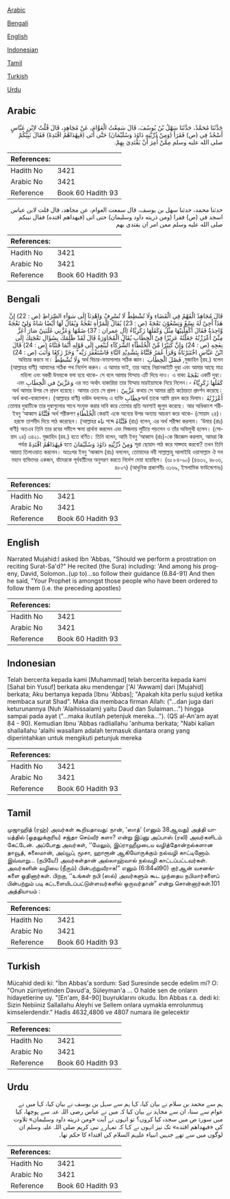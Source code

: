 [Arabic](#arabic)

[Bengali](#bengali)

[English](#english)

[Indonesian](#indonesian)

[Tamil](#tamil)

[Turkish](#turkish)

[Urdu](#urdu)

## Arabic


<div dir="rtl" lang="ar" style={{fontSize:'larger',backgroundColor:'#f8f9fa',padding:20}}>
حَدَّثَنَا مُحَمَّدٌ، حَدَّثَنَا سَهْلُ بْنُ يُوسُفَ، قَالَ سَمِعْتُ الْعَوَّامَ، عَنْ مُجَاهِدٍ، قَالَ قُلْتُ لاِبْنِ عَبَّاسٍ أَسْجُدُ فِي ‏(‏ص‏)‏ فَقَرَأَ ‏(‏وَمِنْ ذُرِّيَّتِهِ دَاوُدَ وَسُلَيْمَانَ‏)‏ حَتَّى أَتَى ‏(‏فَبِهُدَاهُمُ اقْتَدِهْ‏)‏ فَقَالَ نَبِيُّكُمْ صلى الله عليه وسلم مِمَّنْ أُمِرَ أَنْ يَقْتَدِيَ بِهِمْ‏.‏
</div>
<div style={{backgroundColor:'#f8f9fa',padding:20, marginBottom: 10}}><table> <thead> <tr> <th>References:</th> <th></th> </tr> </thead> <tbody><tr><td>Hadith No</td><td>3421</td></tr><tr><td>Arabic No</td><td>3421</td></tr><tr><td>Reference</td><td>Book 60 Hadith 93</td></tr></tbody></table></div>


<div dir="rtl" lang="ar" style={{fontSize:'larger',backgroundColor:'#f8f9fa',padding:20}}>
حدثنا محمد، حدثنا سهل بن يوسف، قال سمعت العوام، عن مجاهد، قال قلت لابن عباس اسجد في (ص) فقرا (ومن ذريته داود وسليمان) حتى اتى (فبهداهم اقتده) فقال نبيكم صلى الله عليه وسلم ممن امر ان يقتدي بهم
</div>
<div style={{backgroundColor:'#f8f9fa',padding:20, marginBottom: 10}}><table> <thead> <tr> <th>References:</th> <th></th> </tr> </thead> <tbody><tr><td>Hadith No</td><td>3421</td></tr><tr><td>Arabic No</td><td>3421</td></tr><tr><td>Reference</td><td>Book 60 Hadith 93</td></tr></tbody></table></div>

## Bengali


<div dir="rtl" lang="bn" style={{fontSize:'larger',backgroundColor:'#f8f9fa',padding:20}}>
قَالَ مُجَاهِدٌ الْفَهْمُ فِي الْقَضَاءِ وَلَا تُشْطِطْ لَا تُسْرِفْ وَاهْدِنَآ إِلٰى سَوَآءِ الصِّرَاطِ (ص : 22) إِنَّ هٰذَآ أَخِيْ لَهُ تِسْعٌ وَتِسْعُوْنَ نَعْجَةً (ص : 23) يُقَالُ لِلْمَرْأَةِ نَعْجَةٌ وَيُقَالُ لَهَا أَيْضًا شَاةٌ وَلِيْ نَعْجَةٌ وَّاحِدَةٌ فَقَالَ أَكْفِلْنِيْهَا مِثْلُ وَكَفَلَهَا زَكَرِيَّاءُ (آل عمران : 37) ضَمَّهَا وَعَزَّنِي غَلَبَنِيْ صَارَ أَعَزَّ مِنِّيْ أَعْزَزْتُهُ جَعَلْتُهُ عَزِيْزًا فِيْ الْخِطَابِ يُقَالُ الْمُحَاوَرَةُ قَالَ لَقَدْ ظَلَمَكَ بِسُؤَالِ نَعْجَتِكَ إِلٰى نِعٰجِهِ (ص : 24) وَإِنَّ كَثِيْرًا مِّنْ الْخُلَطَآءِ الشُّرَكَآءِ لَيَبْغِي إِلَى قَوْلِهِ أَنَّمَا فَتَنَّاهُ (ص : 24) قَالَ ابْنُ عَبَّاسٍ اخْتَبَرْنَاهُ وَقَرَأَ عُمَرُ فَتَّنَّاهُ بِتَشْدِيْدِ التَّاءِ فَاسْتَغْفَرَ رَبَّه” وَخَرَّ رٰكِعًا وَأَنٰبَ (ص : 24) মুজাহিদ (রহ.) বলেন, فَصْلَ الْخِطَابِ অর্থ বিচার-ফায়সালার সঠিক জ্ঞান। وَلَا تُشْطِطْ অবিচার করবে না। (আল্লাহর বাণী) আমাদের সঠিক পথ নির্দেশ করুন। এ আমার ভাই, তার আছে নিরানব্বইটি দুম্বা এবং আমার আছে মাত্র একটি দুম্বা। نَعْجَةً মহিলা এবং বকরী উভয়কে বলা হয়ে থাকে- সে বলে আমার যিম্মায় এটি দিয়ে দাও। এ বাক্য كَفَلَهَا زَكَرِيَّاءُ -এর মত অর্থাৎ যাকারিয়া তার যিম্মায় মারইয়ামকে নিয়ে নিলেন। وَعَزَّنِيْ في الْخِطَابِ এবং কথায় সে আমার প্রতি কঠোরতা প্রদর্শন করেছে। عَزَّنِيْ অর্থ আমার উপর সে প্রবল হয়েছে। আমার চেয়ে সে প্রবল। أَعْزَزْتُهُ অর্থ তাকে আমি প্রবল করে দিলাম।خِطَابِ অর্থ কথা-বাক্যালাপ। (আল্লাহর বাণী) দাঊদ বললেনঃ এ ব্যক্তি তোমার দুম্বাটিকে তার দুম্বাগুলোর সাথে সংযুক্ত করার দাবি করে তোমার প্রতি অবশ্যই জুলুম করেছে। আর অধিকাংশ শরীকেরাই একে অন্যের উপর অন্যায় আচরণ করে থাকে- (সোয়াদ ২৪)। الْخُلَطَاءِ অর্থ শরীকগণ فَتَّنَّاهُ ইবনু ‘আব্বাস (রাঃ) বলেন, এর অর্থ পরীক্ষা করলাম। ‘উমার (রাঃ) فَتَّنَّاهُ শব্দে تاء হরফে তাশদীদ দিয়ে পাঠ করেছেন। (আল্লাহর বাণী) অতএব তিনি তার রবের সমীপে ক্ষমা প্রার্থনা করলেন এবং সিজদায় লুটিয়ে পড়লেন ও তাঁর অভিমুখী হলেন। (সোয়াদ ২৪) ৩৪২১. মুজাহিদ (রহ.) হতে বর্ণিত। তিনি বলেন, আমি ইবনু ‘আব্বাস (রাঃ)-কে জিজ্ঞেস করলাম, আমরা কি সূরা ছোয়াদ পাঠ করে সাজ্দাহ করবো? তখন তিনি وَمِنْ ذُرِّيَّتِهِ دَاوُدَ وَسُلَيْمَانَ হতে فَبِهُدَاهُمُ اقْتَدِهْ পর্যন্ত আয়াত তিলাওয়াত করলেন। অতঃপর ইবনু ‘আব্বাস (রাঃ) বললেন, তোমাদের নবী সাল্লাল্লাহু আলাইহি ওয়াসাল্লাম ঐ সব মহান ব্যক্তিদের একজন, যাঁদেরকে পূর্ববর্তীদের অনুসরণ করতে নির্দেশ দেয়া হয়েছিল। (৬ঃ ৮৪-৯০) (৪৬৩২, ৪৮০৬, ৪৮০৭) (আধুনিক প্রকাশনীঃ ৩১৬৯, ইসলামিক ফাউন্ডেশনঃ)
</div>
<div style={{backgroundColor:'#f8f9fa',padding:20, marginBottom: 10}}><table> <thead> <tr> <th>References:</th> <th></th> </tr> </thead> <tbody><tr><td>Hadith No</td><td>3421</td></tr><tr><td>Arabic No</td><td>3421</td></tr><tr><td>Reference</td><td>Book 60 Hadith 93</td></tr></tbody></table></div>

## English


<div dir="ltr" lang="en" style={{fontSize:'larger',backgroundColor:'#f8f9fa',padding:20}}>
Narrated Mujahid:I asked Ibn 'Abbas, "Should we perform a prostration on reciting Surat-Sa'd?" He recited (the Sura) including: 'And among his progeny, David, Solomon..(up to)...so follow their guidance (6.84-91) And then he said, "Your Prophet is amongst those people who have been ordered to follow them (i.e. the preceding apostles)
</div>
<div style={{backgroundColor:'#f8f9fa',padding:20, marginBottom: 10}}><table> <thead> <tr> <th>References:</th> <th></th> </tr> </thead> <tbody><tr><td>Hadith No</td><td>3421</td></tr><tr><td>Arabic No</td><td>3421</td></tr><tr><td>Reference</td><td>Book 60 Hadith 93</td></tr></tbody></table></div>

## Indonesian


<div dir="ltr" lang="id" style={{fontSize:'larger',backgroundColor:'#f8f9fa',padding:20}}>
Telah bercerita kepada kami [Muhammad] telah bercerita kepada kami [Sahal bin Yusuf] berkata aku mendengar ['Al 'Awwam] dari [Mujahid] berkata; Aku bertanya kepada [Ibnu 'Abbas]; "Apakah kita perlu sujud ketika membaca surat Shad". Maka dia membaca firman Allah: ("…dan juga dari keturunannya (Nuh 'Alaihissalam) yaitu Daud dan Sulaiman…") hingga sampai pada ayat ("…maka ikutilah petenjuk mereka…"). (QS al-An'am ayat 84 - 90). Kemudian Ibnu 'Abbas radliallahu 'anhuma berkata; "Nabi kalian shallallahu 'alaihi wasallam adalah termasuk diantara orang yang diperintahkan untuk mengikuti petunjuk mereka
</div>
<div style={{backgroundColor:'#f8f9fa',padding:20, marginBottom: 10}}><table> <thead> <tr> <th>References:</th> <th></th> </tr> </thead> <tbody><tr><td>Hadith No</td><td>3421</td></tr><tr><td>Arabic No</td><td>3421</td></tr><tr><td>Reference</td><td>Book 60 Hadith 93</td></tr></tbody></table></div>

## Tamil


<div dir="ltr" lang="ta" style={{fontSize:'larger',backgroundColor:'#f8f9fa',padding:20}}>
முஜாஹித் (ரஹ்) அவர்கள் கூறியதாவது: நான், ‘ஸாத்’ (எனும் 38ஆவது) அத்தி யாயத்தில் (ஓதலுக்குரிய) சஜ்தா செய்வீர் களா? என்று இப்னு அப்பாஸ் (ரலி) அவர்களிடம் கேட்டேன். அப்போது அவர்கள், ‘‘மேலும், இப்ராஹீமுடைய வழித்தோன்றல்களான தாவூத், சுலைமான், அய்யூப், மூசா, ஹாரூன் ஆகியோருக்கும் நல்வழி காட்டினோம். இவ்வாறு... (நபியே!) அவர்கள்தான் அல்லாஹ்வால் நல்வழி காட்டப்பட்டவர்கள். அவர்களின் வழியை (நீரும்) பின்பற்றுவீராக!” எனும் (6:84லி90) குர்ஆன் வசனங்களை ஓதினார்கள். பிறகு, ‘‘உங்கள் நபி (ஸல்) அவர்களும் கூட முந்தைய நபிமார்களைப் பின்பற்றும் படி கட்டளையிடப்பட்டுள்ளவர்களில் ஒருவர்தான்” என்று சொன்னார்கள்.101 அத்தியாயம் :
</div>
<div style={{backgroundColor:'#f8f9fa',padding:20, marginBottom: 10}}><table> <thead> <tr> <th>References:</th> <th></th> </tr> </thead> <tbody><tr><td>Hadith No</td><td>3421</td></tr><tr><td>Arabic No</td><td>3421</td></tr><tr><td>Reference</td><td>Book 60 Hadith 93</td></tr></tbody></table></div>

## Turkish


<div dir="ltr" lang="tr" style={{fontSize:'larger',backgroundColor:'#f8f9fa',padding:20}}>
Mücahid dedi ki: "İbn Abbas'a sordum: Sad Suresinde secde edelim mi? O: "Onun zürriyetinden Davud'a, Süleyman'a ... O halde sen de onların hidayetlerine uy. "[En'am, 84-90] buyruklarını okudu. İbn Abbas r.a. dedi ki: Sizin Nebiiniz Sallallahu Aleyhi ve Sellem onlara uymakla emrolunmuş kimselerdendir." Hadis 4632,4806 ve 4807 numara ile gelecektir
</div>
<div style={{backgroundColor:'#f8f9fa',padding:20, marginBottom: 10}}><table> <thead> <tr> <th>References:</th> <th></th> </tr> </thead> <tbody><tr><td>Hadith No</td><td>3421</td></tr><tr><td>Arabic No</td><td>3421</td></tr><tr><td>Reference</td><td>Book 60 Hadith 93</td></tr></tbody></table></div>

## Urdu


<div dir="rtl" lang="ur" style={{fontSize:'larger',backgroundColor:'#f8f9fa',padding:20}}>
ہم سے محمد بن سلام نے بیان کیا، کہا ہم سے سہل بن یوسف نے بیان کیا، کہا میں نے عوام سے سنا، ان سے مجاہد نے بیان کیا کہ میں نے عباس رضی اللہ عنہ سے پوچھا، کیا میں سورۃ ص میں سجدہ کیا کروں؟ تو انہوں نے آیت «ومن ذريته داود وسليمان‏» تلاوت کی «فبهداهم اقتده‏» تک نیز انہوں نے کہا کہ تمہارے نبی کریم صلی اللہ علیہ وسلم ان لوگوں میں سے تھے جنہیں انبیاء علیہم السلام کی اقتداء کا حکم تھا۔
</div>
<div style={{backgroundColor:'#f8f9fa',padding:20, marginBottom: 10}}><table> <thead> <tr> <th>References:</th> <th></th> </tr> </thead> <tbody><tr><td>Hadith No</td><td>3421</td></tr><tr><td>Arabic No</td><td>3421</td></tr><tr><td>Reference</td><td>Book 60 Hadith 93</td></tr></tbody></table></div>